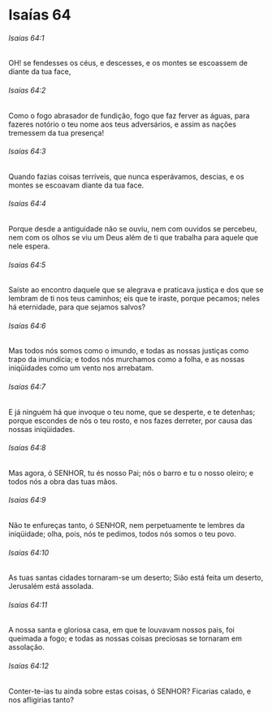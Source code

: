 # Isaías 64

###### Isaías 64:1

OH! se fendesses os céus, e descesses, e os montes se escoassem de diante da tua face,

###### Isaías 64:2

Como o fogo abrasador de fundição, fogo que faz ferver as águas, para fazeres notório o teu nome aos teus adversários, e assim as nações tremessem da tua presença!

###### Isaías 64:3

Quando fazias coisas terríveis, que nunca esperávamos, descias, e os montes se escoavam diante da tua face.

###### Isaías 64:4

Porque desde a antiguidade não se ouviu, nem com ouvidos se percebeu, nem com os olhos se viu um Deus além de ti que trabalha para aquele que nele espera.

###### Isaías 64:5

Saíste ao encontro daquele que se alegrava e praticava justiça e dos que se lembram de ti nos teus caminhos; eis que te iraste, porque pecamos; neles há eternidade, para que sejamos salvos?

###### Isaías 64:6

Mas todos nós somos como o imundo, e todas as nossas justiças como trapo da imundícia; e todos nós murchamos como a folha, e as nossas iniqüidades como um vento nos arrebatam.

###### Isaías 64:7

E já ninguém há que invoque o teu nome, que se desperte, e te detenhas; porque escondes de nós o teu rosto, e nos fazes derreter, por causa das nossas iniqüidades.

###### Isaías 64:8

Mas agora, ó SENHOR, tu és nosso Pai; nós o barro e tu o nosso oleiro; e todos nós a obra das tuas mãos.

###### Isaías 64:9

Não te enfureças tanto, ó SENHOR, nem perpetuamente te lembres da iniqüidade; olha, pois, nós te pedimos, todos nós somos o teu povo.

###### Isaías 64:10

As tuas santas cidades tornaram-se um deserto; Sião está feita um deserto, Jerusalém está assolada.

###### Isaías 64:11

A nossa santa e gloriosa casa, em que te louvavam nossos pais, foi queimada a fogo; e todas as nossas coisas preciosas se tornaram em assolação.

###### Isaías 64:12

Conter-te-ias tu ainda sobre estas coisas, ó SENHOR? Ficarias calado, e nos afligirias tanto?

